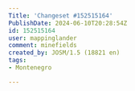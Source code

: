 ```yaml
---
Title: 'Changeset #152515164'
PublishDate: 2024-06-10T20:28:54Z
id: 152515164
user: mappinglander
comment: minefields
created_by: JOSM/1.5 (18821 en)
tags:
- Montenegro

---
```

